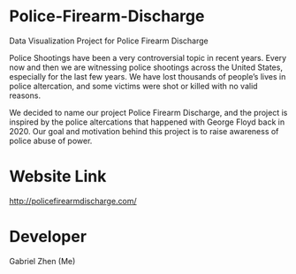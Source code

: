 # Police-Firearm-Discharge
Data Visualization Project for Police Firearm Discharge

Police Shootings have been a very controversial topic in recent years. Every now and then we are witnessing police shootings across the United States, especially for the last few years. We have lost thousands of people’s lives in police altercation, and some victims were shot or killed with no valid reasons.

We decided to name our project Police Firearm Discharge, and the project is inspired by the police altercations that happened with George Floyd back in 2020. Our goal and motivation behind this project is to raise awareness of police abuse of power.


# Website Link
http://policefirearmdischarge.com/

# Developer
Gabriel Zhen (Me)
